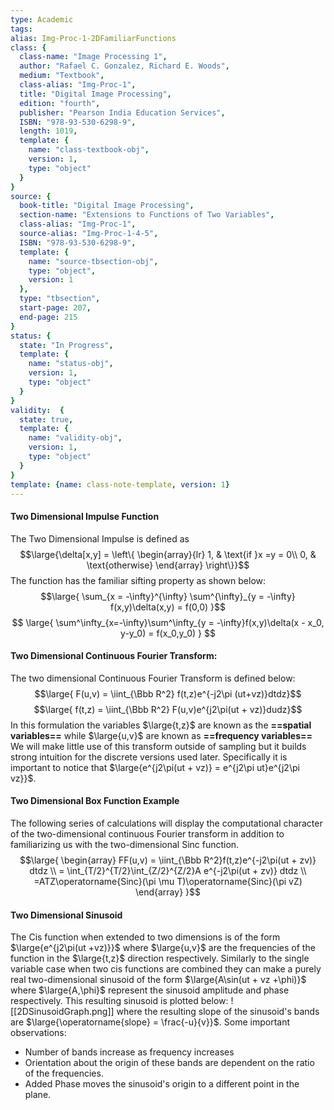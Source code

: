 ```yaml
---
type: Academic
tags:
alias: Img-Proc-1-2DFamiliarFunctions
class: {
  class-name: "Image Processing 1",
  author: "Rafael C. Gonzalez, Richard E. Woods",
  medium: "Textbook",
  class-alias: "Img-Proc-1",
  title: "Digital Image Processing",
  edition: "fourth",
  publisher: "Pearson India Education Services",
  ISBN: "978-93-530-6298-9",
  length: 1019,
  template: {
    name: "class-textbook-obj",
    version: 1,
    type: "object"
  }
}
source: {
  book-title: "Digital Image Processing",
  section-name: "Extensions to Functions of Two Variables",
  class-alias: "Img-Proc-1",
  source-alias: "Img-Proc-1-4-5",
  ISBN: "978-93-530-6298-9",
  template: {
    name: "source-tbsection-obj",
    type: "object",
    version: 1
  },
  type: "tbsection",
  start-page: 207,
  end-page: 215
}
status: {
  state: "In Progress",
  template: {
    name: "status-obj",
    version: 1,
    type: "object"
  }
}
validity:  {
  state: true,
  template: {
    name: "validity-obj",
    version: 1,
    type: "object"
  }
}
template: {name: class-note-template, version: 1}
---
```

#### Two Dimensional Impulse Function
The Two Dimensional Impulse is defined as $$\large{\delta[x,y] = \left\{
	\begin{array}{lr}
	1, & \text{if }x =y = 0\\
	0, & \text{otherwise}
	\end{array}
\right\}}$$
The function has the familiar sifting property as shown below: 
$$\large{
\sum_{x = -\infty}^{\infty} \sum^{\infty}_{y = -\infty} f(x,y)\delta(x,y) = f(0,0) 
}$$
$$
\large{
\sum^\infty_{x=-\infty}\sum^\infty_{y = -\infty}f(x,y)\delta(x - x_0, y-y_0) = f(x_0,y_0)
}
$$
#### Two Dimensional Continuous Fourier Transform:
The two dimensional Continuous Fourier Transform is defined below: 
$$\large{ F(u,v) = \iint_{\Bbb R^2} f(t,z)e^{-j2\pi (ut+vz)}dtdz}$$
$$\large{
f(t,z) = \iint_{\Bbb R^2}
 F(u,v)e^{j2\pi(ut + vz)}dudz}$$
 In this formulation the variables $\large{t,z}$ are known as the **==spatial variables==** while $\large{u,v}$ are known as **==frequency variables==**
 We will make little use of this transform outside of sampling but it builds strong intuition for the discrete versions used later. Specifically it is important to notice that $\large{e^{j2\pi(ut + vz)} = e^{j2\pi ut}e^{j2\pi vz}}$. 
#### Two Dimensional Box Function Example 
The following series of calculations will display the computational character of the two-dimensional continuous Fourier transform in addition to familiarizing us with the two-dimensional Sinc function.
$$\large{
\begin{array}
 FF(u,v)  =  \iint_{\Bbb R^2}f(t,z)e^{-j2\pi(ut + zv)} dtdz \\
  = \int_{T/2}^{T/2}\int_{Z/2}^{Z/2}A e^{-j2\pi(ut + zv)} dtdz \\
  =ATZ\operatorname{Sinc}(\pi \mu T)\operatorname{Sinc}(\pi vZ) 
\end{array}
}$$
#### Two Dimensional Sinusoid
The Cis function when extended to two dimensions is of the form $\large{e^{j2\pi(ut +vz)}}$
where $\large{u,v}$ are the frequencies of the function in the $\large{t,z}$ direction respectively.
Similarly to the single variable case when two cis functions are combined they can make a purely real two-dimensional sinusoid of the form $\large{A\sin(ut + vz +\phi)}$ where $\large{A,\phi}$ represent the sinusoid amplitude and phase respectively.
This resulting sinusoid is plotted below: 
![[2DSinusoidGraph.png]]
where the resulting slope of the sinusoid's bands are $\large{\operatorname{slope} = \frac{-u}{v}}$.
Some important observations:
- Number of bands increase as frequency increases
- Orientation about the origin of these bands are dependent on the ratio of the frequencies.
- Added Phase moves the sinusoid's origin to a different point in the plane.
